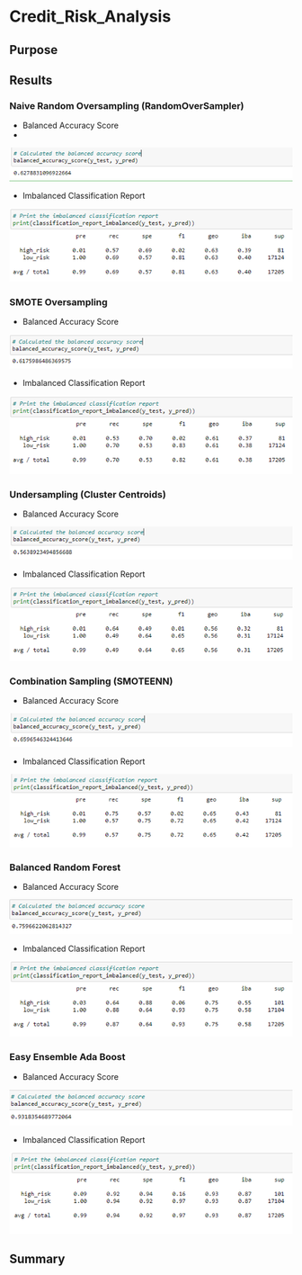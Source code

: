 # Credit_Risk_Analysis

## Purpose

## Results

### Naive Random Oversampling (RandomOverSampler)
- Balanced Accuracy Score
- 
![alt_text](https://raw.githubusercontent.com/bweirich/Credit_Risk_Analysis/main/images/balance_over_sample.PNG)
- Imbalanced Classification Report

![alt_text](https://raw.githubusercontent.com/bweirich/Credit_Risk_Analysis/main/images/prec_recall_over_sample.PNG)

### SMOTE Oversampling
- Balanced Accuracy Score

![alt_text](https://raw.githubusercontent.com/bweirich/Credit_Risk_Analysis/main/images/balance_smote.PNG)
- Imbalanced Classification Report

![alt_text](https://raw.githubusercontent.com/bweirich/Credit_Risk_Analysis/main/images/prec_recall_smote.PNG)

### Undersampling (Cluster Centroids)
- Balanced Accuracy Score

![alt_text](https://raw.githubusercontent.com/bweirich/Credit_Risk_Analysis/main/images/balance_confusion.PNG)
- Imbalanced Classification Report

![alt_text](https://raw.githubusercontent.com/bweirich/Credit_Risk_Analysis/main/images/prec_recall_cluster.PNG)

### Combination Sampling (SMOTEENN)
- Balanced Accuracy Score

![alt_text](https://raw.githubusercontent.com/bweirich/Credit_Risk_Analysis/main/images/balance_smoteenn.PNG)
- Imbalanced Classification Report

![alt_text](https://raw.githubusercontent.com/bweirich/Credit_Risk_Analysis/main/images/prec_recall_smoteenn.PNG)

### Balanced Random Forest
- Balanced Accuracy Score

![alt_text](https://raw.githubusercontent.com/bweirich/Credit_Risk_Analysis/main/images/balance_balanced.PNG)
- Imbalanced Classification Report

![alt_text](https://raw.githubusercontent.com/bweirich/Credit_Risk_Analysis/main/images/prec_recall_balanced.PNG)

### Easy Ensemble Ada Boost
- Balanced Accuracy Score

![alt_text](https://raw.githubusercontent.com/bweirich/Credit_Risk_Analysis/main/images/balance_easy.PNG)
- Imbalanced Classification Report

![alt_text](https://raw.githubusercontent.com/bweirich/Credit_Risk_Analysis/main/images/prec_recall_easy.PNG)

## Summary
